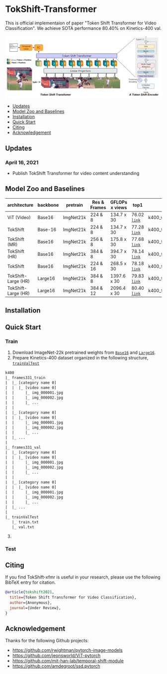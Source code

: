 # TokShift-Transformer
This is official implementaion of paper "Token Shift Transformer for Video Classification". We achieve SOTA performance 80.40% on Kinetics-400 val.
<div align="center">
  <img src="demo/tokshift.PNG" width="600px"/>
</div>

- [Updates](#updates)
- [Model Zoo and Baselines](#model-zoo-and-baselines)
- [Installation](#installation)
- [Quick Start](#quick-start)
- [Citing](#citing)
- [Acknowledgement](#Acknowledgement)





## Updates
### April 16, 2021
* Publish TokShift Transformer for video content understanding

## Model Zoo and Baselines
| architecture | backbone |  pretrain |  Res & Frames | GFLOPs x views|  top1  |  config |
| ------------- | ------------- | ------------- | ------------- | ------------- | ------------- | ------------- | 
| ViT (Video) | Base16 | ImgNet21k | 224 & 8 | 134.7 x 30 | 76.02 [`link`](https://drive.google.com/drive/folders/1Bj5tc9dQmmJbhouytPOIYJlvK6O2yFyE?usp=sharing)  |k400_vit_8x32_224.yml |
| TokShift | Base-16 | ImgNet21k | 224 & 8 | 134.7 x 30 | 77.28 [`link`](https://drive.google.com/drive/folders/1ty6OqhZpUxSzokXmP1IUFpze5A0Gihuu?usp=sharing) |k400_tokshift_div4_8x32_base_224.yml |
| TokShift (MR)| Base16 | ImgNet21k | 256 & 8 | 175.8 x 30 | 77.68 [`link`](https://drive.google.com/drive/folders/1xmW8VjYDdw996j17mHZhhjBnA2dJRj7a?usp=sharing)  |k400_tokshift_div4_8x32_base_256.yml |
| TokShift (HR)| Base16 | ImgNet21k | 384 & 8 | 394.7 x 30 | 78.14 [`link`](https://drive.google.com/drive/folders/1QNZWV9VUJuZdUzoU4NUtSZxFgLF3MONm?usp=sharing)  |k400_tokshift_div4_8x32_base_384.yml |
| TokShift | Base16 | ImgNet21k | 224 & 16 | 268.5 x 30 | 78.18 [`link`](https://drive.google.com/drive/folders/1w2XrDRLNJdDG1e6OczsxKEr6-LuwhVgv?usp=sharing) |k400_tokshift_div4_16x32_base_224.yml |
| TokShift-Large (HR)| Large16 | ImgNet21k | 384 & 8 | 1397.6 x 30 | 79.83 [`link`](https://drive.google.com/drive/folders/1tTXo5NzV4d9FTmnh40sUTXPoyUxWkq-I?usp=sharing)  |k400_tokshift_div4_8x32_large_384.yml |
| TokShift-Large (HR)| Large16 | ImgNet21k | 384 & 12 | 2096.4 x 30 | 80.40 [`link`](https://drive.google.com/drive/folders/1vuDcSZLgzsicJr9d1yKSm5089fiN6PX7?usp=sharing) |k400_tokshift_div4_12x32_large_384.yml |


## Installation


## Quick Start
### Train
1. Download ImageNet-22k pretrained weights from [`Base16`](https://drive.google.com/file/d/1RMw1YO3hKQuK4hmcxqNZK_xi7LpxXVPp/view?usp=sharing) and [`Large16`](https://drive.google.com/file/d/12TkF_wFZn5JkpqjBE_CVmG3j8CTEas5K/view?usp=sharing).
2. Prepare Kinetics-400 dataset organized in the following structure, [`trainValTest`](https://drive.google.com/file/d/1i-NoXsyYVH4_D3M7iWInviVG41FCmiqf/view?usp=sharing)
```
k400
|_ frames331_train
|  |_ [category name 0]
|  |  |_ [video name 0]
|  |     |_ img_000001.jpg
|  |     |_ img_000002.jpg
|  |     |_ ...
|  |  
|  |_ [category name 0]
|  |  |_ [video name 0]
|  |     |_ img_000001.jpg
|  |     |_ img_000002.jpg
|  |     |_ ...
|  |_ ...
|
|_ frames331_val
|  |_ [category name 0]
|  |  |_ [video name 0]
|  |     |_ img_000001.jpg
|  |     |_ img_000002.jpg
|  |     |_ ...
|  |  
|  |_ [category name 0]
|  |  |_ [video name 0]
|  |     |_ img_000001.jpg
|  |     |_ img_000002.jpg
|  |     |_ ...
|  |_ ...
|
|_ trainValTest
   |_ train.txt
   |_ val.txt
```




3. 





### Test



## Citing
If you find TokShift-xfmr is useful in your research, please use the following BibTeX entry for citation.
```BibTeX
@article{tokshift2021,
  title={Token Shift Transformer for Video Classification},
  author={Anonymous},
  journal={Under Review},
}
```

## Acknowledgement
Thanks for the following Github projects:
- https://github.com/rwightman/pytorch-image-models
- https://github.com/jeonsworld/ViT-pytorch
- https://github.com/mit-han-lab/temporal-shift-module
- https://github.com/amdegroot/ssd.pytorch

